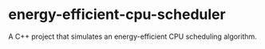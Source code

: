# energy-efficient-cpu-scheduler
A C++ project that simulates an energy-efficient CPU scheduling algorithm.
